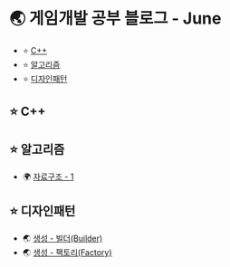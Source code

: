 # 🌏 게임개발 공부 블로그 - June
<!-- TOC tocDepth:2..3 chapterDepth:2..6 -->

- ⭐ [C++](#-c)
- ⭐ [알고리즘](#-알고리즘)
- ⭐ [디자인패턴](#-디자인패턴)

<!-- /TOC -->

## ⭐ C++

## ⭐ 알고리즘

- 🌍 [자료구조 - 1](AL_DataStructure_1.md)

## ⭐ 디자인패턴

- 🌏 [생성 - 빌더(Builder)](DP_Builder.md)
- 🌏 [생성 - 팩토리(Factory)](DP_Factory.md)
